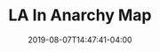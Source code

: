 ---
title: "LA In Anarchy Map"
date: 2019-08-07T14:47:41-04:00

caption: ""
github: true
githuburl: ""
img: "terraingen.png"
link: ""
platform: "Web"
role: "Developer"
summary: ""
teamsize: 1
technologies: ["javascript", "react", "d3", "gis"]
categories: ["full stack"]
thumb: ""
---